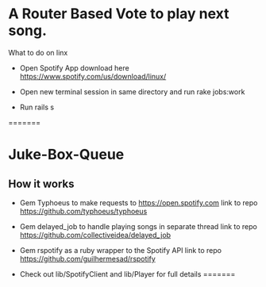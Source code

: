 # A Router Based Vote to play next song.

What to do on linx 

* Open Spotify App download here https://www.spotify.com/us/download/linux/

* Open new terminal session in same directory and run 	rake jobs:work

* Run rails s 

=======
# Juke-Box-Queue
## How it works 

* Gem Typhoeus to make requests to https://open.spotify.com  link to repo https://github.com/typhoeus/typhoeus

* Gem delayed_job to handle playing songs in separate thread link to repo https://github.com/collectiveidea/delayed_job

* Gem rspotify as a ruby wrapper to the Spotify API link to repo https://github.com/guilhermesad/rspotify 
* Check out lib/SpotifyClient and lib/Player for full details 
=======

